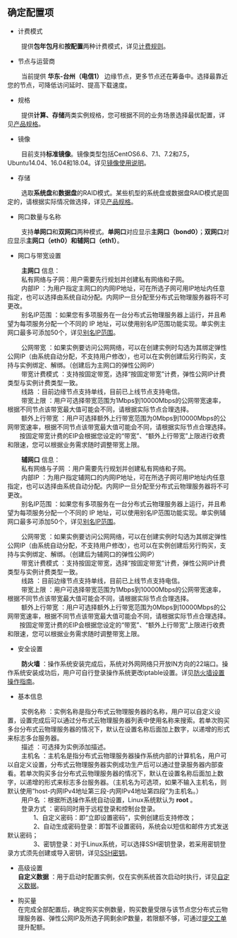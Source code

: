 ## 确定配置项

- 计费模式

&nbsp;&nbsp;&nbsp;&nbsp;&nbsp;&nbsp;&nbsp; 提供**包年包月**和**按配置**两种计费模式，详见[计费规则](../Pricing/Billing-Rules.md)。

- 节点与运营商

&nbsp;&nbsp;&nbsp;&nbsp;&nbsp;&nbsp;&nbsp; 当前提供 **华东-台州（电信1）** 边缘节点，更多节点还在筹备中。选择最靠近您的节点，可降低访问延时、提高下载速度。

- 规格

&nbsp;&nbsp;&nbsp;&nbsp;&nbsp;&nbsp;&nbsp; 提供**计算、存储**两类实例规格，您可根据不同的业务场景选择最优配置，详见[产品规格](../Introduction/Specifications.md)。

- 镜像

&nbsp;&nbsp;&nbsp;&nbsp;&nbsp;&nbsp;&nbsp; 目前支持**标准镜像**。镜像类型包括CentOS6.6、7.1、7.2和7.5，Ubuntu14.04、16.04和18.04。详见[镜像使用说明](../Operation-Guide/Image/Description-Image.md)。

- 存储

&nbsp;&nbsp;&nbsp;&nbsp;&nbsp;&nbsp;&nbsp; 选取**系统盘**和**数据盘**的RAID模式。某些机型的系统盘或数据盘RAID模式是固定的，请根据实际情况做选择，详见[产品规格](../Introduction/Specifications.md)。

- 网口数量与名称

&nbsp;&nbsp;&nbsp;&nbsp;&nbsp;&nbsp;&nbsp; 支持**单网口**和**双网口**两种模式。**单网口**对应显示**主网口（bond0）**；**双网口**对应显示**主网口（eth0）**和**辅网口（eth1）**。

- 网口与带宽设置

&nbsp;&nbsp;&nbsp;&nbsp;&nbsp;&nbsp;&nbsp; **主网口** 信息：</br>
&nbsp;&nbsp;&nbsp;&nbsp;&nbsp;&nbsp;&nbsp; 私有网络与子网：用户需要先行规划并创建私有网络和子网。</br>
&nbsp;&nbsp;&nbsp;&nbsp;&nbsp;&nbsp;&nbsp; 内部IP ：为用户指定主网口的内网IP地址，可在所选子网可用IP地址内任意指定，也可以选择由系统自动分配。内网IP一旦分配至分布式云物理服务器将不可更改。</br>
&nbsp;&nbsp;&nbsp;&nbsp;&nbsp;&nbsp;&nbsp; 别名IP范围 ：如果您有多项服务在一台分布式云物理服务器上运行，并且希望为每项服务分配一个不同的 IP 地址，可以使用别名IP范围功能实现。单实例主网口最多可添加50个，详见[别名IP范围](../Operation-Guide/Networking/Alisas-IP.md)。 </br>       

&nbsp;&nbsp;&nbsp;&nbsp;&nbsp;&nbsp;&nbsp; 公网带宽 ：如果实例要访问公网网络，可以在创建实例时勾选为其绑定弹性公网IP（由系统自动分配，不支持用户修改），也可以在实例创建后另行购买，支持与实例绑定、解绑。（创建后为主网口的弹性公网IP）</br>
&nbsp;&nbsp;&nbsp;&nbsp;&nbsp;&nbsp;&nbsp; 带宽计费模式 ：支持按固定带宽，选择“按固定带宽”计费，弹性公网IP计费类型与实例计费类型一致。</br>
&nbsp;&nbsp;&nbsp;&nbsp;&nbsp;&nbsp;&nbsp; 线路 ：目前边缘节点支持单线，目前已上线节点支持电信。</br>
&nbsp;&nbsp;&nbsp;&nbsp;&nbsp;&nbsp;&nbsp; 带宽上限 ：用户可选择带宽范围为1Mbps到10000Mbps的公网带宽速率，根据不同节点该带宽最大值可能会不同，请根据实际节点合理选择。</br>
&nbsp;&nbsp;&nbsp;&nbsp;&nbsp;&nbsp;&nbsp; 额外上行带宽 ：用户可选择额外上行带宽范围为0Mbps到10000Mbps的公网带宽速率，根据不同节点该带宽最大值可能会不同，请根据实际节点合理选择。</br>
&nbsp;&nbsp;&nbsp;&nbsp;&nbsp;&nbsp;&nbsp;按固定带宽计费的EIP会根据您设定的“带宽”、“额外上行带宽”上限进行收费和限速，您可以根据业务需求随时调整带宽上限。

&nbsp;&nbsp;&nbsp;&nbsp;&nbsp;&nbsp;&nbsp; **辅网口** 信息：</br>
&nbsp;&nbsp;&nbsp;&nbsp;&nbsp;&nbsp;&nbsp; 私有网络与子网 ：用户需要先行规划并创建私有网络和子网。</br>
&nbsp;&nbsp;&nbsp;&nbsp;&nbsp;&nbsp;&nbsp; 内部IP ：为用户指定辅网口的内网IP地址，可在所选子网可用IP地址内任意指定，也可以选择由系统自动分配。内网IP一旦分配至分布式云物理服务器将不可更改。</br>
&nbsp;&nbsp;&nbsp;&nbsp;&nbsp;&nbsp;&nbsp; 别名IP范围 ：如果您有多项服务在一台分布式云物理服务器上运行，并且希望为每项服务分配一个不同的 IP 地址，可以使用别名IP范围功能实现。单实例辅网口最多可添加50个，详见[别名IP范围](../Operation-Guide/Instance/Alisas-IP.md)。 </br>       

&nbsp;&nbsp;&nbsp;&nbsp;&nbsp;&nbsp;&nbsp; 公网带宽 ：如果实例要访问公网网络，可以在创建实例时勾选为其绑定弹性公网IP（由系统自动分配，不支持用户修改），也可以在实例创建后另行购买，支持与实例绑定、解绑。（创建后为辅网口的弹性公网IP）</br>
&nbsp;&nbsp;&nbsp;&nbsp;&nbsp;&nbsp;&nbsp; 带宽计费模式 ：支持按固定带宽，选择“按固定带宽”计费，弹性公网IP计费类型与实例计费类型一致。</br>
&nbsp;&nbsp;&nbsp;&nbsp;&nbsp;&nbsp;&nbsp; 线路 ：目前边缘节点支持单线，目前已上线节点支持电信。</br>
&nbsp;&nbsp;&nbsp;&nbsp;&nbsp;&nbsp;&nbsp; 带宽上限 ：用户可选择带宽范围为1Mbps到10000Mbps的公网带宽速率，根据不同节点该带宽最大值可能会不同，请根据实际节点合理选择。</br>
&nbsp;&nbsp;&nbsp;&nbsp;&nbsp;&nbsp;&nbsp; 额外上行带宽 ：用户可选择额外上行带宽范围为0Mbps到10000Mbps的公网带宽速率，根据不同节点该带宽最大值可能会不同，请根据实际节点合理选择。</br>
&nbsp;&nbsp;&nbsp;&nbsp;&nbsp;&nbsp;&nbsp;按固定带宽计费的EIP会根据您设定的“带宽”、“额外上行带宽”上限进行收费和限速，您可以根据业务需求随时调整带宽上限。


- 安全设置

&nbsp;&nbsp;&nbsp;&nbsp;&nbsp;&nbsp;&nbsp; **防火墙** ：操作系统安装完成后，系统对外网网络只开放IN方向的22端口。操作系统安装成功后，用户可自行登录操作系统更改iptable设置。详见[防火墙设置操作指南](../Operation-Guide/Network-And-Security/Steps-Network-And-Security.md)。</br>

- 基本信息

&nbsp;&nbsp;&nbsp;&nbsp;&nbsp;&nbsp;&nbsp; 实例名称 ：实例名称是指分布式云物理服务器的名称，用户可以自定义设置，设置完成后可以通过分布式云物理服务器列表中使用名称来搜索。若单次购买多台分布式云物理服务器的情况下，默认在设置名称后面加上数字，以递增的形式来标志多台服务器。</br>
&nbsp;&nbsp;&nbsp;&nbsp;&nbsp;&nbsp;&nbsp; 描述 ：可选择为实例添加描述。</br>
&nbsp;&nbsp;&nbsp;&nbsp;&nbsp;&nbsp;&nbsp; 主机名 ：主机名是指分布式云物理服务器操作系统内部的计算机名，用户可以自定义设置，分布式云物理服务器实例成功生产后可以通过登录服务器内部查看。若单次购买多台分布式云物理服务器的情况下，默认在设置名称后面加上数字，以递增的形式来标志多台服务器。（主机名为可选项，如果不输入主机名，则默认使用“host-内网IPv4地址第三段-内网IPv4地址第四段”为主机名。）</br>
&nbsp;&nbsp;&nbsp;&nbsp;&nbsp;&nbsp;&nbsp; 用户名 ：根据所选操作系统自动设置，Linux系统默认为 **root** 。</br>
&nbsp;&nbsp;&nbsp;&nbsp;&nbsp;&nbsp;&nbsp; 登录方式 ：密码同时用于远程登录和控制台登录。</br>
&nbsp;&nbsp;&nbsp;&nbsp;&nbsp;&nbsp;&nbsp;&nbsp;&nbsp;&nbsp;&nbsp;&nbsp;&nbsp;&nbsp; 1、自定义密码：即“立即设置密码”，实例创建后支持修改；</br>
                                                                                     &nbsp;&nbsp;&nbsp;&nbsp;&nbsp;&nbsp;&nbsp;&nbsp;&nbsp;&nbsp;&nbsp;&nbsp;&nbsp;&nbsp; 2、自动生成密码登录：即暂不设置密码，系统会以短信和邮件方式发送默认密码； </br>
                                                                                     &nbsp;&nbsp;&nbsp;&nbsp;&nbsp;&nbsp;&nbsp;&nbsp;&nbsp;&nbsp;&nbsp;&nbsp;&nbsp;&nbsp; 3、密钥登录：对于Linux系统，可以选择SSH密钥登录，若采用密钥登录方式须先创建或导入密钥，详见[SSH密钥](../Operation-Guide/SSH-Key-Pair/Step-SSH-Key-Pair.md)。 </br>                                                                      
- 高级设置    
**自定义数据** ：用于启动时配置实例，仅在实例系统首次启动时执行，详见[自定义数据](../Operation-Guide/User-Data/User-Data-Overview.md)。

- 购买量    
在完成全部配置后，确定购买实例数量，购买数量受限与该节点您分布式云物理服务器、弹性公网IP及所选子网剩余IP数量，若限额不够，可通过[提交工单](https://ticket.jdcloud.com/applyorder/submit)提升配额。


